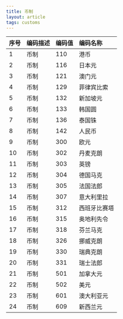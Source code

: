 ```yaml
---
title: 币制
layout: article
tags: customs
---
```


   
| 序号	| 编码描述 | 编码值 |	编码名称|
|:--|:--|:--|:--|
| 1	| 币制	| 110 |	港币|
| 2	| 币制	| 116 |	日本元|
| 3	| 币制	| 121 |	澳门元|
| 4	| 币制	| 129 |	菲律宾比索|
| 5	| 币制	| 132 |	新加坡元|
| 6	| 币制	| 133 |	韩国圆|
| 7	| 币制	| 136 |	泰国铢|
| 8	| 币制	| 142 |	人民币|
| 9	| 币制	| 300 |	欧元|
| 10	| 币制	| 302 |	丹麦克朗|
| 11	| 币制	| 303 |	英镑|
| 12	| 币制	| 304 |	德国马克|
| 13	| 币制	| 305 |	法国法郎|
| 14	| 币制	| 307 |	意大利里拉|
| 15	| 币制	| 312 |	西班牙比赛塔|
| 16	| 币制	| 315 |	奥地利先令|
| 17	| 币制	| 318 |	芬兰马克|
| 18	| 币制	| 326 |	挪威克朗|
| 19	| 币制	| 330 |	瑞典克朗|
| 20	| 币制	| 331 |	瑞士法郎|
| 21	| 币制	| 501 |	加拿大元|
| 22	| 币制	| 502 |	美元|
| 23	| 币制	| 601 |	澳大利亚元|
| 24	| 币制	| 609 |	新西兰元|